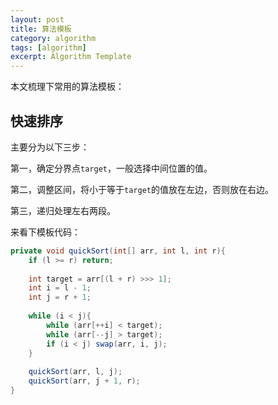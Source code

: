 ```yaml
---
layout: post
title: 算法模板  
category: algorithm
tags: [algorithm]
excerpt: Algorithm Template  
---
```


本文梳理下常用的算法模板：   


## 快速排序  

主要分为以下三步：  

第一，确定分界点`target`，一般选择中间位置的值。  

第二，调整区间，将小于等于`target`的值放在左边，否则放在右边。  

第三，递归处理左右两段。   


来看下模板代码：  

``` java
private void quickSort(int[] arr, int l, int r){
    if (l >= r) return;
    
    int target = arr[(l + r) >>> 1];
    int i = l - 1;
    int j = r + 1;
    
    while (i < j){
        while (arr[++i] < target);
        while (arr[--j] > target);
        if (i < j) swap(arr, i, j);
    }
    
    quickSort(arr, l, j);
    quickSort(arr, j + 1, r);
}
```
